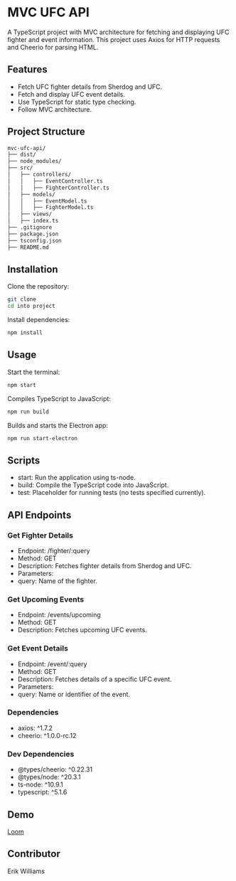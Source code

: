 # MVC UFC API

A TypeScript project with MVC architecture for fetching and displaying UFC fighter and event information. This project uses Axios for HTTP requests and Cheerio for parsing HTML.

## Features

- Fetch UFC fighter details from Sherdog and UFC.
- Fetch and display UFC event details.
- Use TypeScript for static type checking.
- Follow MVC architecture.

## Project Structure

```bash
mvc-ufc-api/
├── dist/
├── node_modules/
├── src/
│   ├── controllers/
│   │   ├── EventController.ts
│   │   ├── FighterController.ts
│   ├── models/
│   │   ├── EventModel.ts
│   │   ├── FighterModel.ts
│   ├── views/
│   ├── index.ts
├── .gitignore
├── package.json
├── tsconfig.json
├── README.md
```

## Installation

Clone the repository:

```bash
git clone 
cd into project
```

Install dependencies:

```bash
npm install
```

## Usage

Start the terminal:

```bash
npm start
```

Compiles TypeScript to JavaScript:

```bash
npm run build
```

Builds and starts the Electron app:

```bash
npm run start-electron
```

## Scripts

- start: Run the application using ts-node.
- build: Compile the TypeScript code into JavaScript.
- test: Placeholder for running tests (no tests specified currently).

## API Endpoints

### Get Fighter Details

- Endpoint: /fighter/:query
- Method: GET
- Description: Fetches fighter details from Sherdog and UFC.
- Parameters:
- query: Name of the fighter.

### Get Upcoming Events

- Endpoint: /events/upcoming
- Method: GET
- Description: Fetches upcoming UFC events.

### Get Event Details

- Endpoint: /event/:query
- Method: GET
- Description: Fetches details of a specific UFC event.
- Parameters:
- query: Name or identifier of the event.

### Dependencies

- axios: ^1.7.2
- cheerio: ^1.0.0-rc.12

### Dev Dependencies

- @types/cheerio: ^0.22.31
- @types/node: ^20.3.1
- ts-node: ^10.9.1
- typescript: ^5.1.6

## Demo

[Loom](https://www.loom.com/share/d074ff01311d4042bf38dda2642fe6bf?sid=c04bce09-b46c-4cf0-963a-731867cde530)

## Contributor

Erik Williams
